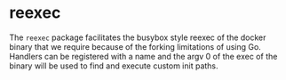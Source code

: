 # reexec

The `reexec` package facilitates the busybox style reexec of the docker binary that we require because
of the forking limitations of using Go. Handlers can be registered with a name and the argv 0 of
the exec of the binary will be used to find and execute custom init paths.
